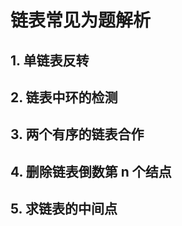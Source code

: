 # 链表常见为题解析



## 1. 单链表反转











## 2. 链表中环的检测













## 3. 两个有序的链表合作













## 4. 删除链表倒数第 n 个结点













## 5. 求链表的中间点



